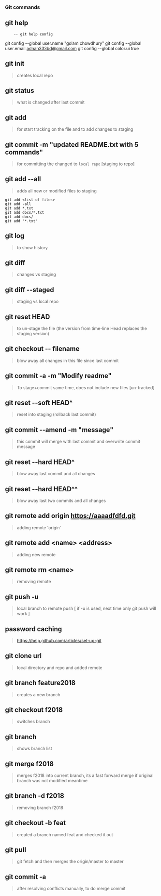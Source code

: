 ### Git commands

## git help <any git command>
        -- git help config
git config --global user.name "golam chowdhury"
   git config --global user.email adnan333bd@gmail.com
   git config --global color.ui true

## git init

>  creates local repo

## git status

>  what is changed after last commit

## git add <filename>
 
>   for start tracking on the file and to add changes to staging

## git commit -m "updated README.txt with 5 commands"

> for committing the changed to `local repo` [staging to repo]

## git add --all

> adds all new or modified files to staging

    git add <list of files>
    git add -all
    git add *.txt
    git add docs/*.txt
    git add docs/
    git add '*.txt'

## git log

>  to show history

## git diff

> changes vs staging

## git diff --staged

> staging vs local repo

## git reset HEAD <file>
 
> to un-stage the file
(the version from time-line Head replaces the staging version)

## git checkout -- filename

> blow away all changes in this file since last commit

## git commit -a -m "Modify readme"

> To stage+commit same time, does not include new files [un-tracked]
 
## git reset --soft HEAD^

> reset into staging (rollback last commit)

## git commit --amend -m "message"

> this commit will merge with last commit and overwrite commit message

## git reset --hard HEAD^

> blow away last commit and all changes

## git reset --hard HEAD^^ 

> blow away last two commits and all changes

## git remote add origin https://aaaadfdfd.git

> adding remote 'origin'

## git remote add \<name> \<address>

> adding new remote

## git remote rm \<name>

> removing remote

## git push -u <remote-name> <local-branch-name>

> local branch to remote push [ if -u is used, next time only git push will work ]

## password caching

> https://help.github.com/articles/set-up-git

## git clone url

> local directory and repo and added remote 

## git branch feature2018

> creates a new branch

## git checkout f2018

> switches branch

## git branch

> shows branch list

## git merge f2018

> merges f2018 into current branch, its a fast forward merge if original branch was not modified meantime

## git branch -d f2018

> removing branch f2018

## git checkout -b feat

> created a branch named feat and checked it out

## git pull

> git fetch and then merges the origin/master to master

## git commit -a

> after resolving conflicts manually, to do merge commit





